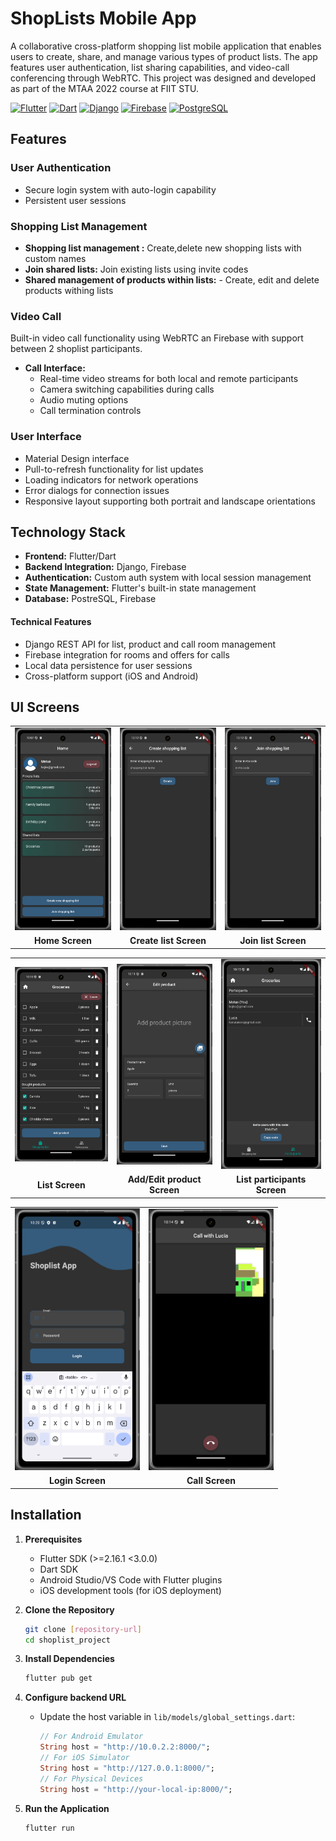 # ShopLists Mobile App

A collaborative cross-platform shopping list mobile application that enables users to create, share, and manage various types of product lists. The app features user authentication, list sharing capabilities, and video-call conferencing through WebRTC. This project was designed and developed as part of the MTAA 2022 course at FIIT STU.

[![Flutter](https://img.shields.io/badge/Flutter-3.0-blue?logo=flutter&logoColor=blue)](https://flutter.dev)
[![Dart](https://img.shields.io/badge/Dart-2.17-blue?logo=dart&logoColor=blue)](https://dart.dev)
[![Django](https://img.shields.io/badge/Django-4.0-green?logo=django&logoColor=green)](https://www.djangoproject.com)
[![Firebase](https://img.shields.io/badge/Firebase-9.0-brightgreen?logo=firebase&logoColor=yellow)](https://firebase.google.com)
[![PostgreSQL](https://img.shields.io/badge/PostgreSQL-14-blue?logo=postgresql&logoColor=blue)](https://www.postgresql.org)

## Features

### User Authentication

- Secure login system with auto-login capability
- Persistent user sessions

### Shopping List Management

- **Shopping list management :** Create,delete new shopping lists with custom names
- **Join shared lists:** Join existing lists using invite codes
- **Shared management of products within lists:** - Create, edit and delete products withing lists

### Video Call

Built-in video call functionality using WebRTC an Firebase with support between 2 shoplist participants.

- **Call Interface:**
  - Real-time video streams for both local and remote participants
  - Camera switching capabilities during calls
  - Audio muting options
  - Call termination controls

### User Interface

- Material Design interface
- Pull-to-refresh functionality for list updates
- Loading indicators for network operations
- Error dialogs for connection issues
- Responsive layout supporting both portrait and landscape orientations

## Technology Stack

- **Frontend:** Flutter/Dart
- **Backend Integration:** Django, Firebase
- **Authentication:** Custom auth system with local session management
- **State Management:** Flutter's built-in state management
- **Database:** PostreSQL, Firebase

#### Technical Features

- Django REST API for list, product and call room management
- Firebase integration for rooms and offers for calls
- Local data persistence for user sessions
- Cross-platform support (iOS and Android)

## UI Screens

<table>
  <tr>
    <td><img src="docs/images/home.png" alt="Login Screen" width="200"/></td>
    <td><img src="docs/images/create-list.png" alt="Home Screen" width="200"/></td>
    <td><img src="docs/images/join-list.png" alt="Create List Screen" width="200"/></td>
  </tr>
  <tr>
    <td align="center"><b>Home Screen</b></td>
    <td align="center"><b>Create list Screen</b></td>
    <td align="center"><b>Join list Screen</b></td>
  </tr>
</table>

<table>
  <tr>
    <td><img src="docs/images/list.png" alt="Login Screen" width="200"/></td>
    <td><img src="docs/images/create-edit.png" alt="Home Screen" width="200"/></td>
    <td><img src="docs/images/list-participants.png" alt="Create List Screen" width="200"/></td>
  </tr>
  <tr>
    <td align="center"><b>List Screen</b></td>
    <td align="center"><b>Add/Edit product Screen</b></td>
    <td align="center"><b>List participants Screen</b></td>
  </tr>
</table>

<table>
  <tr>
    <td><img src="docs/images/login.png" alt="Login Screen" width="200"/></td>
    <td><img src="docs/images/call.png" alt="Home Screen" width="200"/></td>
  </tr>
  <tr>
    <td align="center"><b>Login Screen</b></td>
    <td align="center"><b>Call Screen</b></td>

  </tr>
</table>

## Installation

1. **Prerequisites**

   - Flutter SDK (>=2.16.1 <3.0.0)
   - Dart SDK
   - Android Studio/VS Code with Flutter plugins
   - iOS development tools (for iOS deployment)

2. **Clone the Repository**

   ```bash
   git clone [repository-url]
   cd shoplist_project
   ```

3. **Install Dependencies**

   ```bash
   flutter pub get
   ```

4. **Configure backend URL**

   - Update the host variable in `lib/models/global_settings.dart`:
     ```dart
     // For Android Emulator
     String host = "http://10.0.2.2:8000/";
     // For iOS Simulator
     String host = "http://127.0.0.1:8000/";
     // For Physical Devices
     String host = "http://your-local-ip:8000/";
     ```

5. **Run the Application**
   ```bash
   flutter run
   ```
